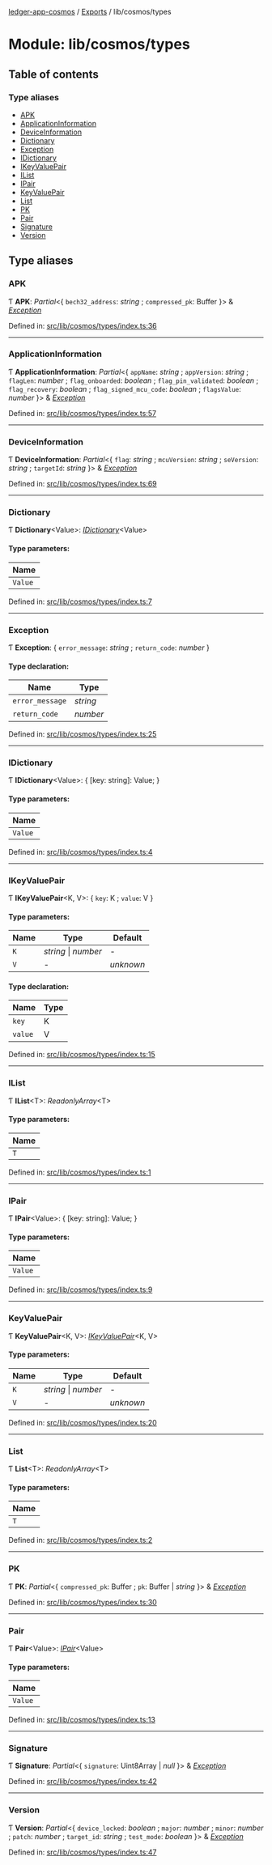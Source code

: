 [ledger-app-cosmos](../README.md) / [Exports](../modules.md) / lib/cosmos/types

# Module: lib/cosmos/types

## Table of contents

### Type aliases

- [APK](lib_cosmos_types.md#apk)
- [ApplicationInformation](lib_cosmos_types.md#applicationinformation)
- [DeviceInformation](lib_cosmos_types.md#deviceinformation)
- [Dictionary](lib_cosmos_types.md#dictionary)
- [Exception](lib_cosmos_types.md#exception)
- [IDictionary](lib_cosmos_types.md#idictionary)
- [IKeyValuePair](lib_cosmos_types.md#ikeyvaluepair)
- [IList](lib_cosmos_types.md#ilist)
- [IPair](lib_cosmos_types.md#ipair)
- [KeyValuePair](lib_cosmos_types.md#keyvaluepair)
- [List](lib_cosmos_types.md#list)
- [PK](lib_cosmos_types.md#pk)
- [Pair](lib_cosmos_types.md#pair)
- [Signature](lib_cosmos_types.md#signature)
- [Version](lib_cosmos_types.md#version)

## Type aliases

### APK

Ƭ **APK**: *Partial*<{ `bech32_address`: *string* ; `compressed_pk`: Buffer  }\> & [*Exception*](lib_cosmos_types.md#exception)

Defined in: [src/lib/cosmos/types/index.ts:36](https://github.com/dfinance/ledger/blob/452c093/src/lib/cosmos/types/index.ts#L36)

___

### ApplicationInformation

Ƭ **ApplicationInformation**: *Partial*<{ `appName`: *string* ; `appVersion`: *string* ; `flagLen`: *number* ; `flag_onboarded`: *boolean* ; `flag_pin_validated`: *boolean* ; `flag_recovery`: *boolean* ; `flag_signed_mcu_code`: *boolean* ; `flagsValue`: *number*  }\> & [*Exception*](lib_cosmos_types.md#exception)

Defined in: [src/lib/cosmos/types/index.ts:57](https://github.com/dfinance/ledger/blob/452c093/src/lib/cosmos/types/index.ts#L57)

___

### DeviceInformation

Ƭ **DeviceInformation**: *Partial*<{ `flag`: *string* ; `mcuVersion`: *string* ; `seVersion`: *string* ; `targetId`: *string*  }\> & [*Exception*](lib_cosmos_types.md#exception)

Defined in: [src/lib/cosmos/types/index.ts:69](https://github.com/dfinance/ledger/blob/452c093/src/lib/cosmos/types/index.ts#L69)

___

### Dictionary

Ƭ **Dictionary**<Value\>: [*IDictionary*](lib_cosmos_types.md#idictionary)<Value\>

#### Type parameters:

Name |
------ |
`Value` |

Defined in: [src/lib/cosmos/types/index.ts:7](https://github.com/dfinance/ledger/blob/452c093/src/lib/cosmos/types/index.ts#L7)

___

### Exception

Ƭ **Exception**: { `error_message`: *string* ; `return_code`: *number*  }

#### Type declaration:

Name | Type |
------ | ------ |
`error_message` | *string* |
`return_code` | *number* |

Defined in: [src/lib/cosmos/types/index.ts:25](https://github.com/dfinance/ledger/blob/452c093/src/lib/cosmos/types/index.ts#L25)

___

### IDictionary

Ƭ **IDictionary**<Value\>: { [key: string]: Value;  }

#### Type parameters:

Name |
------ |
`Value` |

Defined in: [src/lib/cosmos/types/index.ts:4](https://github.com/dfinance/ledger/blob/452c093/src/lib/cosmos/types/index.ts#L4)

___

### IKeyValuePair

Ƭ **IKeyValuePair**<K, V\>: { `key`: K ; `value`: V  }

#### Type parameters:

Name | Type | Default |
------ | ------ | ------ |
`K` | *string* \| *number* | - |
`V` | - | *unknown* |

#### Type declaration:

Name | Type |
------ | ------ |
`key` | K |
`value` | V |

Defined in: [src/lib/cosmos/types/index.ts:15](https://github.com/dfinance/ledger/blob/452c093/src/lib/cosmos/types/index.ts#L15)

___

### IList

Ƭ **IList**<T\>: *ReadonlyArray*<T\>

#### Type parameters:

Name |
------ |
`T` |

Defined in: [src/lib/cosmos/types/index.ts:1](https://github.com/dfinance/ledger/blob/452c093/src/lib/cosmos/types/index.ts#L1)

___

### IPair

Ƭ **IPair**<Value\>: { [key: string]: Value;  }

#### Type parameters:

Name |
------ |
`Value` |

Defined in: [src/lib/cosmos/types/index.ts:9](https://github.com/dfinance/ledger/blob/452c093/src/lib/cosmos/types/index.ts#L9)

___

### KeyValuePair

Ƭ **KeyValuePair**<K, V\>: [*IKeyValuePair*](lib_cosmos_types.md#ikeyvaluepair)<K, V\>

#### Type parameters:

Name | Type | Default |
------ | ------ | ------ |
`K` | *string* \| *number* | - |
`V` | - | *unknown* |

Defined in: [src/lib/cosmos/types/index.ts:20](https://github.com/dfinance/ledger/blob/452c093/src/lib/cosmos/types/index.ts#L20)

___

### List

Ƭ **List**<T\>: *ReadonlyArray*<T\>

#### Type parameters:

Name |
------ |
`T` |

Defined in: [src/lib/cosmos/types/index.ts:2](https://github.com/dfinance/ledger/blob/452c093/src/lib/cosmos/types/index.ts#L2)

___

### PK

Ƭ **PK**: *Partial*<{ `compressed_pk`: Buffer ; `pk`: Buffer \| *string*  }\> & [*Exception*](lib_cosmos_types.md#exception)

Defined in: [src/lib/cosmos/types/index.ts:30](https://github.com/dfinance/ledger/blob/452c093/src/lib/cosmos/types/index.ts#L30)

___

### Pair

Ƭ **Pair**<Value\>: [*IPair*](lib_cosmos_types.md#ipair)<Value\>

#### Type parameters:

Name |
------ |
`Value` |

Defined in: [src/lib/cosmos/types/index.ts:13](https://github.com/dfinance/ledger/blob/452c093/src/lib/cosmos/types/index.ts#L13)

___

### Signature

Ƭ **Signature**: *Partial*<{ `signature`: Uint8Array \| *null*  }\> & [*Exception*](lib_cosmos_types.md#exception)

Defined in: [src/lib/cosmos/types/index.ts:42](https://github.com/dfinance/ledger/blob/452c093/src/lib/cosmos/types/index.ts#L42)

___

### Version

Ƭ **Version**: *Partial*<{ `device_locked`: *boolean* ; `major`: *number* ; `minor`: *number* ; `patch`: *number* ; `target_id`: *string* ; `test_mode`: *boolean*  }\> & [*Exception*](lib_cosmos_types.md#exception)

Defined in: [src/lib/cosmos/types/index.ts:47](https://github.com/dfinance/ledger/blob/452c093/src/lib/cosmos/types/index.ts#L47)
